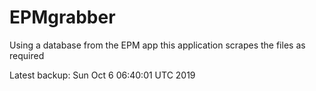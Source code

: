 # EPMgrabber
Using a database from the EPM app this application scrapes the files as required


Latest backup: Sun Oct 6 06:40:01 UTC 2019

